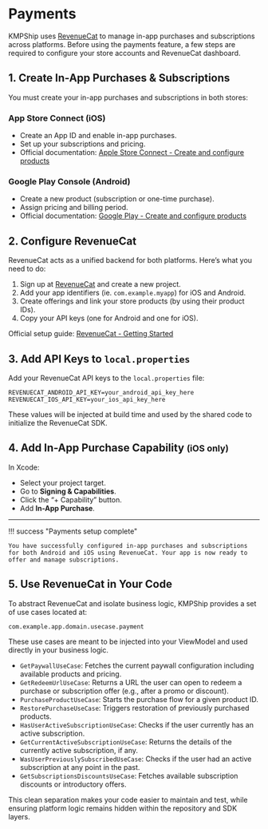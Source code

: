 # Payments

KMPShip uses [RevenueCat](https://www.revenuecat.com/) to manage in-app purchases and subscriptions across platforms. Before using the payments feature, a few steps are required to configure your store accounts and RevenueCat dashboard.

## 1. Create In-App Purchases & Subscriptions

You must create your in-app purchases and subscriptions in both stores:

### App Store Connect (iOS)

* Create an App ID and enable in-app purchases.
* Set up your subscriptions and pricing.
* Official documentation: [Apple Store Connect - Create and configure products](https://www.revenuecat.com/docs/getting-started/entitlements/ios-products)

### Google Play Console (Android)

* Create a new product (subscription or one-time purchase).
* Assign pricing and billing period.
* Official documentation: [Google Play - Create and configure products](https://www.revenuecat.com/docs/getting-started/entitlements/android-products)

## 2. Configure RevenueCat

RevenueCat acts as a unified backend for both platforms. Here’s what you need to do:

1. Sign up at [RevenueCat](https://app.revenuecat.com/) and create a new project.
2. Add your app identifiers (ie. `com.example.myapp`) for iOS and Android.
3. Create offerings and link your store products (by using their product IDs).
4. Copy your API keys (one for Android and one for iOS).

Official setup guide: [RevenueCat - Getting Started](https://www.revenuecat.com/docs/getting-started)

## 3. Add API Keys to `local.properties`

Add your RevenueCat API keys to the `local.properties` file:

```properties
REVENUECAT_ANDROID_API_KEY=your_android_api_key_here
REVENUECAT_IOS_API_KEY=your_ios_api_key_here
```

These values will be injected at build time and used by the shared code to initialize the RevenueCat SDK.

## 4. Add In-App Purchase Capability <small>(iOS only)</small>

In Xcode:

* Select your project target.
* Go to **Signing & Capabilities**.
* Click the “+ Capability” button.
* Add **In-App Purchase**.

---

!!! success "Payments setup complete"

    You have successfully configured in-app purchases and subscriptions for both Android and iOS using RevenueCat. Your app is now ready to offer and manage subscriptions.

## 5. Use RevenueCat in Your Code

To abstract RevenueCat and isolate business logic, KMPShip provides a set of use cases located at:

```
com.example.app.domain.usecase.payment
```

These use cases are meant to be injected into your ViewModel and used directly in your business logic.

* `GetPaywallUseCase`: Fetches the current paywall configuration including available products and pricing.
* `GetRedeemUrlUseCase`: Returns a URL the user can open to redeem a purchase or subscription offer (e.g., after a promo or discount).
* `PurchaseProductUseCase`: Starts the purchase flow for a given product ID.
* `RestorePurchaseUseCase`: Triggers restoration of previously purchased products.
* `HasUserActiveSubscriptionUseCase`: Checks if the user currently has an active subscription.
* `GetCurrentActiveSubscriptionUseCase`: Returns the details of the currently active subscription, if any.
* `WasUserPreviouslySubscribedUseCase`: Checks if the user had an active subscription at any point in the past.
* `GetSubscriptionsDiscountsUseCase`: Fetches available subscription discounts or introductory offers.

This clean separation makes your code easier to maintain and test, while ensuring platform logic remains hidden within the repository and SDK layers.
